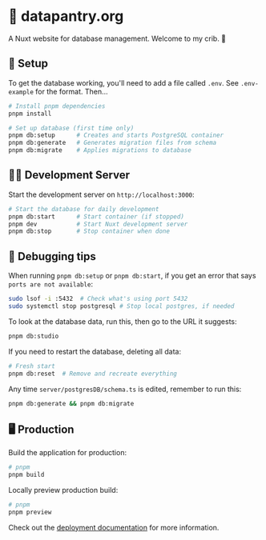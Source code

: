 # 🥫 datapantry.org

A Nuxt website for database management. Welcome to my crib. 👋

## 🚀 Setup

To get the database working, you'll need to add a file called `.env`. 
See `.env-example` for the format. Then...

```bash
# Install pnpm dependencies
pnpm install

# Set up database (first time only)
pnpm db:setup      # Creates and starts PostgreSQL container
pnpm db:generate   # Generates migration files from schema
pnpm db:migrate    # Applies migrations to database
```

## 👩‍💻 Development Server

Start the development server on `http://localhost:3000`:

```bash
# Start the database for daily development
pnpm db:start      # Start container (if stopped)
pnpm dev           # Start Nuxt development server
pnpm db:stop       # Stop container when done
```

## 🐛 Debugging tips

When running `pnpm db:setup` or `pnpm db:start`, if you get an error that says `ports are not available`:

```bash
sudo lsof -i :5432  # Check what's using port 5432
sudo systemctl stop postgresql # Stop local postgres, if needed
```

To look at the database data, run this, then go to the URL it suggests:

```bash
pnpm db:studio
```

If you need to restart the database, deleting all data:

```bash
# Fresh start
pnpm db:reset  # Remove and recreate everything
```

Any time `server/postgresDB/schema.ts` is edited, remember to run this:
```bash
pnpm db:generate && pnpm db:migrate
```

## 🖥️ Production

Build the application for production:

```bash
# pnpm
pnpm build
```

Locally preview production build:

```bash
# pnpm
pnpm preview
```

Check out the [deployment documentation](https://nuxt.com/docs/getting-started/deployment) for more information.
